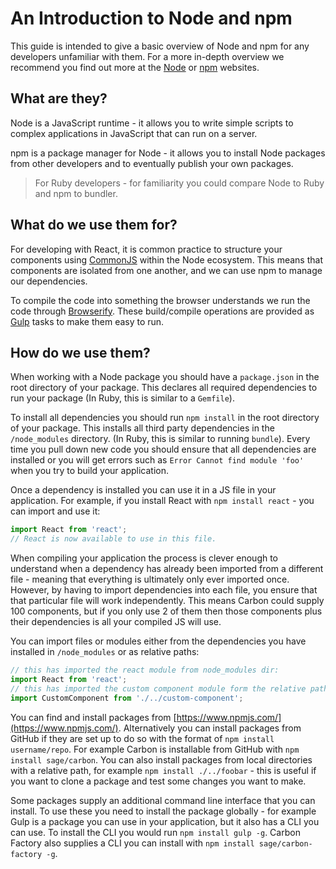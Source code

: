 # An Introduction to Node and npm

This guide is intended to give a basic overview of Node and npm for any developers unfamiliar with them. For a more in-depth overview we recommend you find out more at the [Node](https://nodejs.org) or [npm](https://docs.npmjs.com/getting-started/what-is-npm) websites.

## What are they?

Node is a JavaScript runtime - it allows you to write simple scripts to complex applications in JavaScript that can run on a server.

npm is a package manager for Node - it allows you to install Node packages from other developers and to eventually publish your own packages.

> For Ruby developers - for familiarity you could compare Node to Ruby and npm to bundler.

## What do we use them for?

For developing with React, it is common practice to structure your components using [CommonJS](https://nodejs.org/docs/latest/api/modules.html) within the Node ecosystem. This means that components are isolated from one another, and we can use npm to manage our dependencies.

To compile the code into something the browser understands we run the code through [Browserify](http://browserify.org/). These build/compile operations are provided as [Gulp](http://gulpjs.com/) tasks to make them easy to run.

## How do we use them?

When working with a Node package you should have a `package.json` in the root directory of your package. This declares all required dependencies to run your package (In Ruby, this is similar to a `Gemfile`).

To install all dependencies you should run `npm install` in the root directory of your package. This installs all third party dependencies in the `/node_modules` directory. (In Ruby, this is similar to running `bundle`). Every time you pull down new code you should ensure that all dependencies are installed or you will get errors such as `Error Cannot find module 'foo'` when you try to build your application.

Once a dependency is installed you can use it in a JS file in your application. For example, if you install React with `npm install react` - you can import and use it:

```js
import React from 'react';
// React is now available to use in this file.
```

When compiling your application the process is clever enough to understand when a dependency has already been imported from a different file - meaning that everything is ultimately only ever imported once. However, by having to import dependencies into each file, you ensure that that particular file will work independently. This means Carbon could supply 100 components, but if you only use 2 of them then those components plus their dependencies is all your compiled JS will use.

You can import files or modules either from the dependencies you have installed in `/node_modules` or as relative paths:

```js
// this has imported the react module from node_modules dir:
import React from 'react';
// this has imported the custom component module form the relative path:
import CustomComponent from './../custom-component';
```

You can find and install packages from [https://www.npmjs.com/](https://www.npmjs.com/). Alternatively you can install packages from GitHub if they are set up to do so with the format of `npm install username/repo`. For example Carbon is installable from GitHub with `npm install sage/carbon`. You can also install packages from local directories with a relative path, for example `npm install ./../foobar` - this is useful if you want to clone a package and test some changes you want to make.

Some packages supply an additional command line interface that you can install. To use these you need to install the package globally - for example Gulp is a package you can use in your application, but it also has a CLI you can use. To install the CLI you would run `npm install gulp -g`. Carbon Factory also supplies a CLI you can install with `npm install sage/carbon-factory -g`.

